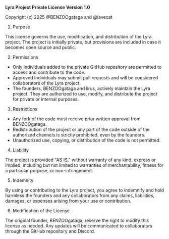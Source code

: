 **Lyra Project Private License**
**Version 1.0**

Copyright (c) 2025 @BENZOOgataga and @lavecat

1. Purpose

This license governs the use, modification, and distribution of the Lyra project. The project is initially private, but provisions are included in case it becomes open source and public.

2. Permissions

- Only individuals added to the private GitHub repository are permitted to access and contribute to the code.
- Approved individuals may submit pull requests and will be considered collaborators of the Lyra project.
- The founders, BENZOOgataga and lirus, actively maintain the Lyra project. They are authorized to use, modify, and distribute the project for private or internal purposes.

3. Restrictions

- Any fork of the code must receive prior written approval from BENZOOgataga.
- Redistribution of the project or any part of the code outside of the authorized channels is strictly prohibited, even by the founders.
- Unauthorized use, copying, or distribution of the code is not permitted.

4. Liability

The project is provided "AS IS," without warranty of any kind, express or implied, including but not limited to warranties of merchantability, fitness for a particular purpose, or non-infringement.

5. Indemnity

By using or contributing to the Lyra project, you agree to indemnify and hold harmless the founders and any collaborators from any claims, liabilities, damages, or expenses arising from your use or contribution.

6. Modification of the License

The original founder, BENZOOgataga, reserve the right to modify this license as needed. Any updates will be communicated to collaborators through the GitHub repository and Discord.
